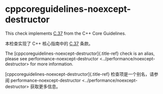 # cppcoreguidelines-noexcept-destructor

This check implements [C.37](https://isocpp.github.io/CppCoreGuidelines/CppCoreGuidelines#c37-make-destructors-noexcept) from the C++ Core Guidelines.

本检查实现了 C++ 核心指南中的 [C.37](https://isocpp.github.io/CppCoreGuidelines/CppCoreGuidelines#c37-make-destructors-noexcept) 条款。

The [cppcoreguidelines-noexcept-destructor]{.title-ref} check is an alias, please see performance-noexcept-destructor <../performance/noexcept-destructor> for more information.

[cppcoreguidelines-noexcept-destructor]{.title-ref} 检查项是一个别名，请参阅 performance-noexcept-destructor <../performance/noexcept-destructor> 获取更多信息。
